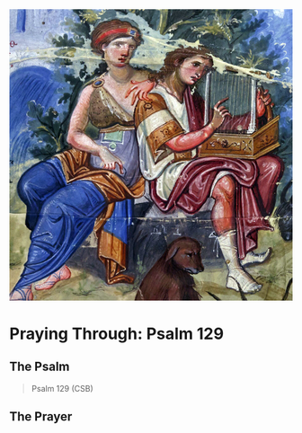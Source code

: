 <img class="intro-right" src="art-paris-psalter.jpg">

<style>
  li {list-style-type: none;}
  p + ul {
    margin-top: -18px;
}
</style>

# Praying Through: Psalm 129

## The Psalm

>Psalm 129 (CSB)  

## The Prayer

<div style="font-variant: small-caps;">

</div>
